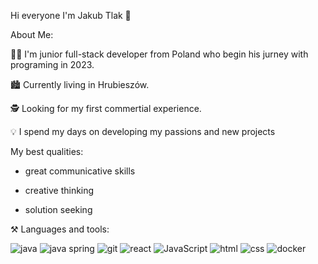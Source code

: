 Hi everyone I'm Jakub Tlak 👋 

About Me:

🤵‍♂️ I'm junior full-stack developer from Poland who begin his jurney with programing in 2023.

🏙️ Currently living in Hrubieszów.

🕵️ Looking for my first commertial experience.

💡 I spend my days on developing my passions and new projects

My best qualities:

  - great communicative skills

  - creative thinking

  - solution seeking

⚒️ Languages and tools:

![java](https://github.com/JakubTlak/JakubTlak/assets/123912285/3505f210-cbaa-4a0a-a660-cf95579fc0f8)   ![java spring](https://github.com/JakubTlak/JakubTlak/assets/123912285/2dcb91e7-5b9d-497c-af47-296fd01cc54a)  ![git](https://github.com/JakubTlak/JakubTlak/assets/123912285/248c8b9a-b910-4c38-a955-fcec23518089) ![react](https://github.com/JakubTlak/JakubTlak/assets/123912285/fc00acd8-b065-41d9-94e4-910585476bd4)  ![JavaScript](https://github.com/JakubTlak/JakubTlak/assets/123912285/a4ed4fbb-6e0c-414d-b755-5da865452b6e)  ![html](https://github.com/JakubTlak/JakubTlak/assets/123912285/a63ebfa7-0aad-40a4-a131-d10572efbed6)  ![css](https://github.com/JakubTlak/JakubTlak/assets/123912285/76a50136-9890-4a35-9674-77c4a00ea969)  ![docker](https://github.com/JakubTlak/JakubTlak/assets/123912285/d0bc8ed6-b2a2-450b-a675-0a8df7b08040)













